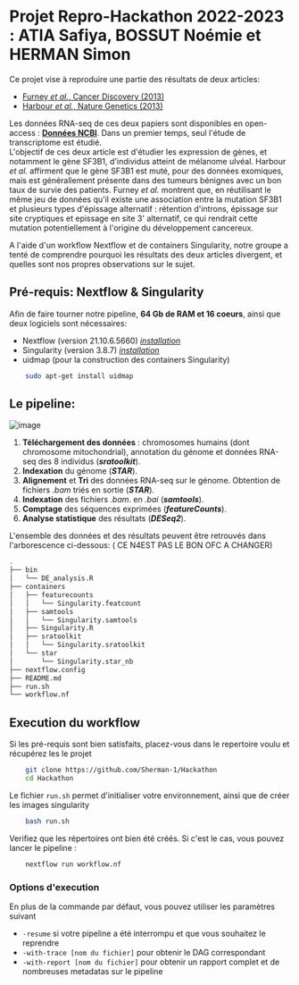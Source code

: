 # **Projet Repro-Hackathon 2022-2023** : ATIA Safiya, BOSSUT Noémie et HERMAN Simon

Ce projet vise à reproduire une partie des résultats de deux articles:
- [Furney *et al.*, Cancer Discovery (2013)](https://www.ncbi.nlm.nih.gov/pmc/articles/PMC5321577/)
- [Harbour *et al.*, Nature Genetics (2013)](https://www.ncbi.nlm.nih.gov/pmc/articles/PMC3789378/)

Les données RNA-seq de ces deux papiers sont disponibles en open-access : [**Données NCBI**](https://www.ncbi.nlm.nih.gov/sra?term=SRA062359). Dans un premier temps, seul l'étude de transcriptome est étudié. </br> 
L'objectif de ces deux article est d'étudier les expression de gènes, et notamment le gène SF3B1, d'individus atteint de mélanome ulvéal. Harbour *et al.* affirment que le gène SF3B1 est muté, pour des données exomiques, mais est générallement présente dans des tumeurs bénignes avec un bon taux de survie des patients.  Furney *et al.* montrent que, en réutilisant le même jeu de données qu'il existe une association entre la mutation SF3B1 et plusieurs types d'épissage alternatif : rétention d'introns, épissage sur site cryptiques et epissage en site 3' alternatif, ce qui rendrait cette mutation potentiellement à l'origine du développement cancereux. 

A l'aide d'un workflow Nextflow et de containers Singularity, notre groupe a tenté de comprendre pourquoi les résultats des deux articles divergent, et quelles sont nos propres observations sur le sujet. 

## **Pré-requis:** Nextflow & Singularity
Afin de faire tourner notre pipeline, **64 Gb de RAM et 16 coeurs**, ainsi que deux logiciels sont nécessaires:  
- Nextflow (version 21.10.6.5660) [*installation*](https://www.nextflow.io/docs/latest/getstarted.html)
- Singularity (version 3.8.7) [*installation*](https://docs.sylabs.io/guides/3.0/user-guide/installation.html)
- uidmap (pour la construction des containers Singularity)
  
```bash
    sudo apt-get install uidmap
```

## **Le pipeline:**
 ![image](https://user-images.githubusercontent.com/75751225/206907177-60bd1d6f-84ae-4c55-a9e2-80cc1f44a2a7.png)


1) **Téléchargement des données** : chromosomes humains (dont chromosome mitochondrial), annotation du génome et données RNA-seq des 8 individus (***sratoolkit***). 
2) **Indexation** du génome (***STAR***).
3) **Alignement** et **Tri** des données RNA-seq sur le génome. Obtention de fichiers *.bam* triés en sortie (***STAR***).
4) **Indexation** des fichiers *.bam*. en *.bai* (***samtools***).
5) **Comptage** des séquences exprimées (***featureCounts***).
6) **Analyse statistique** des résultats (***DESeq2***).

L'ensemble des données et des résultats peuvent être retrouvés dans l'arborescence ci-dessous: ( CE N4EST PAS LE BON OFC A CHANGER)
``` bash
.
├── bin
│   └── DE_analysis.R
├── containers
│   ├── featurecounts
│   │   └── Singularity.featcount
│   ├── samtools
│   │   └── Singularity.samtools
│   ├── Singularity.R
│   ├── sratoolkit
│   │   └── Singularity.sratoolkit
│   └── star
│       └── Singularity.star_nb
├── nextflow.config
├── README.md
├── run.sh
└── workflow.nf
```


## **Execution du workflow**
Si les pré-requis sont bien satisfaits, placez-vous dans le repertoire voulu et récupérez les le projet
```bash
    git clone https://github.com/Sherman-1/Hackathon
    cd Hackathon
```
Le fichier `run.sh` permet d'initialiser votre environnement, ainsi que de créer les images singularity
```bash
    bash run.sh
```
Verifiez que les répertoires ont bien été créés. Si c'est le cas, vous pouvez lancer le pipeline :
```bash
    nextflow run workflow.nf
```
### Options d'execution
En plus de la commande par défaut, vous pouvez utiliser les paramètres suivant
* `-resume` si votre pipeline a été interrompu et que vous souhaitez le reprendre
* `-with-trace [nom du fichier]` pour obtenir le DAG correspondant
* `-with-report [nom du fichier]` pour obtenir un rapport complet et de nombreuses metadatas sur le pipeline
